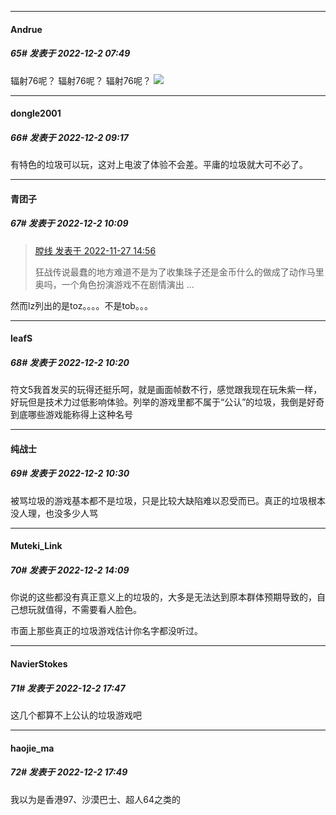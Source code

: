 

*****

####  Andrue  
##### 65#       发表于 2022-12-2 07:49

辐射76呢？
辐射76呢？
辐射76呢？
<img src="https://static.saraba1st.com/image/smiley/face2017/068.png" referrerpolicy="no-referrer">



*****

####  dongle2001  
##### 66#       发表于 2022-12-2 09:17

有特色的垃圾可以玩，这对上电波了体验不会差。平庸的垃圾就大可不必了。



*****

####  青团子  
##### 67#       发表于 2022-12-2 10:09

<blockquote><a href="httphttps://bbs.saraba1st.com/2b/forum.php?mod=redirect&amp;goto=findpost&amp;pid=58642968&amp;ptid=2107059" target="_blank">膛线 发表于 2022-11-27 14:56</a>

狂战传说最蠢的地方难道不是为了收集珠子还是金币什么的做成了动作马里奥吗，一个角色扮演游戏不在剧情演出 ...</blockquote>
然而lz列出的是toz。。。。不是tob。。。



*****

####  leafS  
##### 68#       发表于 2022-12-2 10:20

符文5我首发买的玩得还挺乐呵，就是画面帧数不行，感觉跟我现在玩朱紫一样，好玩但是技术力过低影响体验。列举的游戏里都不属于“公认”的垃圾，我倒是好奇到底哪些游戏能称得上这种名号



*****

####  纯战士  
##### 69#       发表于 2022-12-2 10:30

被骂垃圾的游戏基本都不是垃圾，只是比较大缺陷难以忍受而已。真正的垃圾根本没人理，也没多少人骂



*****

####  Muteki_Link  
##### 70#       发表于 2022-12-2 14:09

你说的这些都没有真正意义上的垃圾的，大多是无法达到原本群体预期导致的，自己想玩就值得，不需要看人脸色。

市面上那些真正的垃圾游戏估计你名字都没听过。



*****

####  NavierStokes  
##### 71#       发表于 2022-12-2 17:47

这几个都算不上公认的垃圾游戏吧

*****

####  haojie_ma  
##### 72#       发表于 2022-12-2 17:49

我以为是香港97、沙漠巴士、超人64之类的

